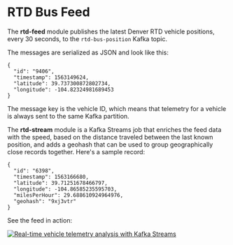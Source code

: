 # RTD Bus Feed

The __rtd-feed__ module publishes the latest Denver RTD vehicle positions, every 30 seconds, to the `rtd-bus-position` Kafka topic.

The messages are serialized as JSON and look like this:

    {
      "id": "9406",
      "timestamp": 1563149624,
      "latitude": 39.737300872802734,
      "longitude": -104.82324981689453
    }

The message key is the vehicle ID, which means that telemetry for a vehicle is always sent to the same Kafka partition.

The __rtd-stream__ module is a Kafka Streams job that enriches the feed data with the speed, based on the distance traveled between the last known position, and adds a geohash that can be used to group geographically close records together. Here's a sample record:

    {
      "id": "6398",
      "timestamp": 1563166680,
      "latitude": 39.71251678466797,
      "longitude": -104.86585235595703,
      "milesPerHour": 29.688610924964976,
      "geohash": "9xj3vtr"
    }



See the feed in action:

[![Real-time vehicle telemetry analysis with Kafka Streams](https://img.youtube.com/vi/yIFOCYy7Wmc/0.jpg)](https://www.youtube.com/watch?v=yIFOCYy7Wmc)
